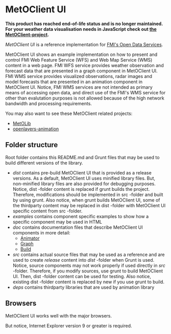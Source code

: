 MetOClient UI
=============

**This product has reached end-of-life status and is no longer 
maintained. For your weather data visualisation needs in JavaScript
check out [the MetOClient-project](https://github.com/fmidev/metoclient).**

*MetOClient UI* is a reference implementation for 
[FMI's Open Data Services](http://en.ilmatieteenlaitos.fi/open-data-manual).

MetOClient UI shows an example implementation on how to present and control 
FMI Web Feature Service (WFS) and Web Map Service (WMS) content in a web page. 
FMI WFS service provides weather observation and forecast data that are presented 
in a graph component in MetOClient UI. FMI WMS service provides visualized observations, 
radar images and model forecasts that are presented in an animation component in MetOClient UI. 
Notice, FMI WMS services are not intended as primary means of accessing open data, and direct use 
of the FMI's WMS service for other than evalutation purposes is not allowed because of the high 
network bandwidth and processing requirements.

You may also want to see these MetOClient related projects:
* [MetOLib](https://github.com/fmidev/metolib)
* [openlayers-animation](https://github.com/fmidev/openlayers-animation)

Folder structure
----------------

Root folder contains this README.md and Grunt files that may be used to build different versions of the library.

* *dist* contains pre-build MetOClient UI that is provided as a release versions. 
         As a default, MetOClient UI uses minified library files. But, non-minified library files are 
         also provided for debugging purposes. Notice, dist -folder content is replaced if grunt builds 
         the project. Therefore, modifications should be implemented in src -folder and built by using grunt. 
         Also notice, when grunt builds MetOClient UI, some of the thirdparty content may be replaced in 
         dist -folder with MetOClient UI specific content from src -folder.
* *examples* contains component specific examples to show how a specific component may be used in HTML
* *doc* contains documentation files that describe MetOClient UI components in more detail:
    * [Animator](doc/animator.md)
    * [Graph](doc/graph.md)
    * [Build](doc/build.md)
* *src* contains actual source files that may be used as a reference and are used to create *release* content 
        into *dist* -folder when Grunt is used. Notice, source components may not work properly if used directly in 
        *src* -folder. Therefore, if you modify sources, use grunt to build MetOClient UI. Then, dist -folder content 
        can be used for testing. Also notice, existing dist -folder content is replaced by new if you use grunt to build.
* *deps* contains thirdparty libraries that are used by animation library

Browsers
--------

MetOClient UI works well with the major browsers.

But notice, Internet Explorer version 9 or greater is required.
